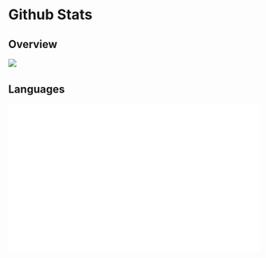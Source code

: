 # Github Stats

## Overview

![](https://raw.githubusercontent.com/enkyuan/github-stats/blob/master/generated/overview.svg#gh-dark-mode-only)

## Languages

![](https://raw.githubusercontent.com/enkyuan/github-stats/master/generated/languages.svg#gh-dark-mode-only)


